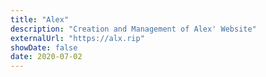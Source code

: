 ```yaml
---
title: "Alex"
description: "Creation and Management of Alex' Website"
externalUrl: "https://alx.rip"
showDate: false
date: 2020-07-02
---
```

